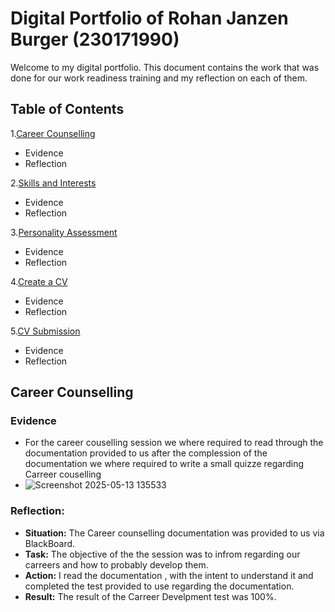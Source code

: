 # Digital Portfolio of Rohan Janzen Burger (230171990)
Welcome to my digital portfolio. This document contains the work that was done for our work readiness training
and my reflection on each of them.

## Table of Contents
1.[Career Counselling](#career_counselling)
  - Evidence
  - Reflection

2.[Skills and Interests](#skills_and_interests)
  - Evidence
  - Reflection

3.[Personality Assessment](#personality_assessment)
  - Evidence
  - Reflection

4.[Create a CV](#create_a_cv)
  - Evidence
  - Reflection

5.[CV Submission](#cv_submission)
  - Evidence
  - Reflection


## Career Counselling
### Evidence
- For the career couselling session we where required to read through the documentation provided to us
  after the complession of the documentation we where required to write a small quizze regarding Carreer couselling
- ![Screenshot 2025-05-13 135533](https://github.com/user-attachments/assets/b04b190c-09d4-424e-9c36-8e604c92c462)

### Reflection:
- **Situation:** The Career counselling documentation was provided to us via BlackBoard.
- **Task:** The objective of the the session was to infrom regarding our carreers and how to probably develop them.
- **Action:** I read the documentation , with the intent to understand it and completed the test provided to use regarding the documentation.
- **Result:** The result of the Carreer Develpment test was 100%.
